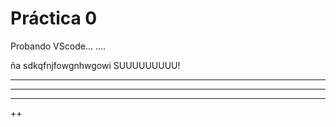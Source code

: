  # Práctica 0

Probando VScode...
....

ña sdkqfnjfowgnhwgowi SUUUUUUUUU!
*****************************


*****************
***
++